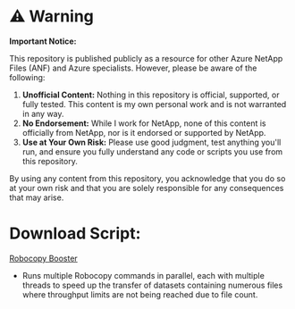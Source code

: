 # ⚠️ Warning

**Important Notice:**

This repository is published publicly as a resource for other Azure NetApp Files (ANF) and Azure specialists. However, please be aware of the following:

1. **Unofficial Content:** Nothing in this repository is official, supported, or fully tested. This content is my own personal work and is not warranted in any way.
2. **No Endorsement:** While I work for NetApp, none of this content is officially from NetApp, nor is it endorsed or supported by NetApp.
3. **Use at Your Own Risk:** Please use good judgment, test anything you'll run, and ensure you fully understand any code or scripts you use from this repository.

By using any content from this repository, you acknowledge that you do so at your own risk and that you are solely responsible for any consequences that may arise.

# Download Script:
[Robocopy Booster](https://github.com/tvanroo/public-anf-toolbox/tree/main/Robocopy%20Booster)
- Runs multiple Robocopy commands in parallel, each with multiple threads to speed up the transfer of datasets containing numerous files where throughput limits are not being reached due to file count.
